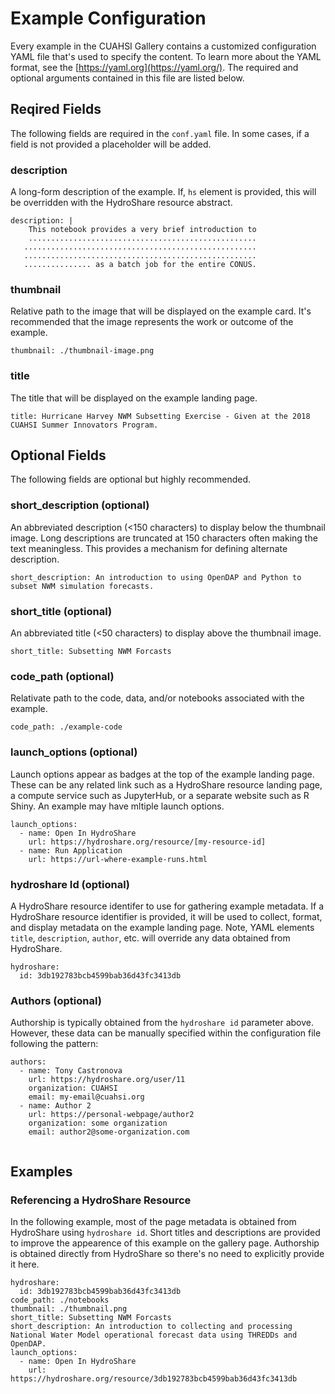 # Example Configuration

Every example in the CUAHSI Gallery contains a customized configuration YAML file that's used to specify the content. To learn more about the YAML format, see the [https://yaml.org](https://yaml.org/). The required and optional arguments contained in this file are listed below.

## Reqired Fields

The following fields are required in the `conf.yaml` file. In some cases, if a field is not provided a placeholder will be added.

### description

A long-form description of the example. If, `hs` element is provided, this will be overridden with the HydroShare resource abstract.

```
description: |
	This notebook provides a very brief introduction to 
	...................................................
   ....................................................
   ....................................................
   ............... as a batch job for the entire CONUS. 
```


### thumbnail

Relative path to the image that will be displayed on the example card. It's recommended that the image represents the work or outcome of the example.

```
thumbnail: ./thumbnail-image.png
```

### title

The title that will be displayed on the example landing page.

```
title: Hurricane Harvey NWM Subsetting Exercise - Given at the 2018 CUAHSI Summer Innovators Program.
```

## Optional Fields

The following fields are optional but highly recommended.


### short_description (optional)

An abbreviated description (<150 characters) to display below the thumbnail image. Long descriptions are truncated at 150 characters often making the text meaningless. This provides a mechanism for defining alternate description.

```
short_description: An introduction to using OpenDAP and Python to subset NWM simulation forecasts.
```

### short_title (optional)

An abbreviated title (<50 characters) to display above the thumbnail image.

```
short_title: Subsetting NWM Forcasts
```

### code\_path (optional)

Relativate path to the code, data, and/or notebooks associated with the example.

```
code_path: ./example-code
```

### launch\_options (optional)

Launch options appear as badges at the top of the example landing page. These can be any related link such as a HydroShare resource landing page, a compute service such as JupyterHub, or a separate website such as R Shiny. An example may have mltiple launch options.

```
launch_options:
  - name: Open In HydroShare
    url: https://hydroshare.org/resource/[my-resource-id]
  - name: Run Application
    url: https://url-where-example-runs.html
```

### hydroshare Id (optional)

A HydroShare resource identifer to use for gathering example metadata. If a HydroShare resource identifier is provided, it will be used to collect, format, and display metadata on the example landing page. Note, YAML elements `title`, `description`, `author`, etc. will override any data obtained from HydroShare.

```
hydroshare:
  id: 3db192783bcb4599bab36d43fc3413db
```

### Authors (optional)

Authorship is typically obtained from the `hydroshare id` parameter above. However, these data can be manually specified within the configuration file following the pattern:

```
authors:
  - name: Tony Castronova
    url: https://hydroshare.org/user/11
    organization: CUAHSI
    email: my-email@cuahsi.org
  - name: Author 2
    url: https://personal-webpage/author2
    organization: some organization
    email: author2@some-organization.com
    
```



## Examples 

### Referencing a HydroShare Resource

In the following example, most of the page metadata is obtained from HydroShare using `hydroshare id`. Short titles and descriptions are provided to improve the appearence of this example on the gallery page. Authorship is obtained directly from HydroShare so there's no need to explicitly provide it here.
```
hydroshare:
  id: 3db192783bcb4599bab36d43fc3413db
code_path: ./notebooks
thumbnail: ./thumbnail.png
short_title: Subsetting NWM Forcasts
short_description: An introduction to collecting and processing National Water Model operational forecast data using THREDDs and OpenDAP.
launch_options:
  - name: Open In HydroShare
    url: https://hydroshare.org/resource/3db192783bcb4599bab36d43fc3413db


```
